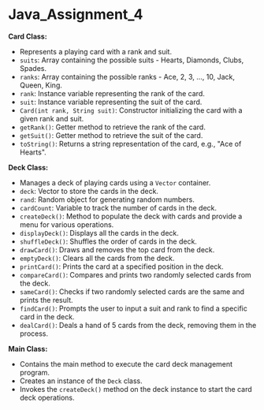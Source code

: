 # Java_Assignment_4

**Card Class:**
- Represents a playing card with a rank and suit.
- `suits`: Array containing the possible suits - Hearts, Diamonds, Clubs, Spades.
- `ranks`: Array containing the possible ranks - Ace, 2, 3, ..., 10, Jack, Queen, King.
- `rank`: Instance variable representing the rank of the card.
- `suit`: Instance variable representing the suit of the card.
- `Card(int rank, String suit)`: Constructor initializing the card with a given rank and suit.
- `getRank()`: Getter method to retrieve the rank of the card.
- `getSuit()`: Getter method to retrieve the suit of the card.
- `toString()`: Returns a string representation of the card, e.g., "Ace of Hearts".

**Deck Class:**
- Manages a deck of playing cards using a `Vector` container.
- `deck`: Vector to store the cards in the deck.
- `rand`: Random object for generating random numbers.
- `cardCount`: Variable to track the number of cards in the deck.
- `createDeck()`: Method to populate the deck with cards and provide a menu for various operations.
- `displayDeck()`: Displays all the cards in the deck.
- `shuffleDeck()`: Shuffles the order of cards in the deck.
- `drawCard()`: Draws and removes the top card from the deck.
- `emptyDeck()`: Clears all the cards from the deck.
- `printCard()`: Prints the card at a specified position in the deck.
- `compareCard()`: Compares and prints two randomly selected cards from the deck.
- `sameCard()`: Checks if two randomly selected cards are the same and prints the result.
- `findCard()`: Prompts the user to input a suit and rank to find a specific card in the deck.
- `dealCard()`: Deals a hand of 5 cards from the deck, removing them in the process.

**Main Class:**
- Contains the main method to execute the card deck management program.
- Creates an instance of the `Deck` class.
- Invokes the `createDeck()` method on the deck instance to start the card deck operations.
